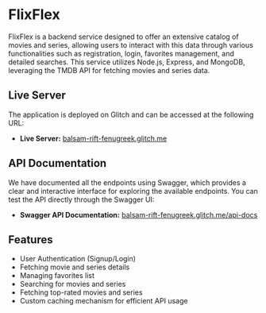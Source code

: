 # FlixFlex

FlixFlex is a backend service designed to offer an extensive catalog of movies and series, allowing users to interact with this data through various functionalities such as registration, login, favorites management, and detailed searches. This service utilizes Node.js, Express, and MongoDB, leveraging the TMDB API for fetching movies and series data.

## Live Server

The application is deployed on Glitch and can be accessed at the following URL:

- **Live Server:** [balsam-rift-fenugreek.glitch.me](https://balsam-rift-fenugreek.glitch.me)

## API Documentation

We have documented all the endpoints using Swagger, which provides a clear and interactive interface for exploring the available endpoints. You can test the API directly through the Swagger UI:

- **Swagger API Documentation:** [balsam-rift-fenugreek.glitch.me/api-docs](https://balsam-rift-fenugreek.glitch.me/api-docs)

## Features

- User Authentication (Signup/Login)
- Fetching movie and series details
- Managing favorites list
- Searching for movies and series
- Fetching top-rated movies and series
- Custom caching mechanism for efficient API usage
